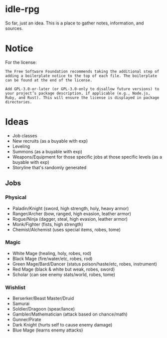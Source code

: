 # idle-rpg

So far, just an idea. This is a place to gather notes, information, and sources.

# Notice

For the license: 

`The Free Software Foundation recommends taking the additional step of adding a boilerplate notice to the top of each file. The boilerplate can be found at the end of the license.`

`Add GPL-3.0-or-later (or GPL-3.0-only to disallow future versions) to your project’s package description, if applicable (e.g., Node.js, Ruby, and Rust). This will ensure the license is displayed in package directories.`

# Ideas

- Job classes
- New recruits (as a buyable with exp)
- Leveling
- Summons (as a buyable with exp)
- Weapons/Equipment for those specific jobs at those specific levels  (as a buyable with exp)
- Storyline that's randomly generated

## Jobs

### Physical

- Paladin/Knight (sword, high strength, holy, heavy armor)
- Ranger/Archer (bow, ranged, high evasion, leather armor)
- Rogue/Ninja (dagger, steal, high evasion, leather armor)
- Monk/Fighter (fists, high strength)
- Chemist/Alchemist (uses special items, robes, tome)

### Magic

- White Mage (healing, holy, robes, rod)
- Black Mage (fire/water/etc, robes, rod)
- Green Mage/Bard/Dancer (status poison/haste/etc, robes, instrument)
- Red Mage (black & white but weak, robes, sword)
- Scholar (can see enemy stats/world, robes, tome)

### Wishlist

- Berserker/Beast Master/Druid
- Samurai
- Soldier/Dragoon (spear/lance)
- Gambler/Mathematician (attack based on chance/math)
- Gunner/Pirate
- Dark Knight (hurts self to cause enemy damage)
- Blue Mage (learns enemy attacks)




